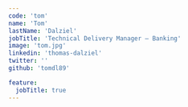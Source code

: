 ```yaml
---
code: 'tom'
name: 'Tom'
lastName: 'Dalziel'
jobTitle: 'Technical Delivery Manager — Banking'
image: 'tom.jpg'
linkedin: 'thomas-dalziel'
twitter: ''
github: 'tomdl89'

feature:
  jobTitle: true
---
```

